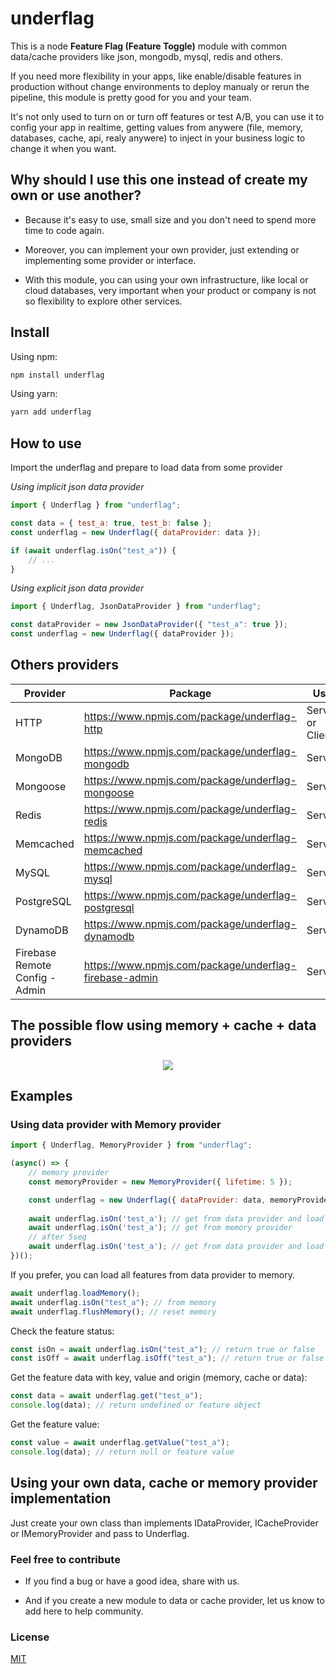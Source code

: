 
# underflag

This is a node **Feature Flag (Feature Toggle)** module with common data/cache providers like json, mongodb, mysql, redis and others.

If you need more flexibility in your apps, like enable/disable features in production without change environments to deploy manualy or rerun the pipeline, this module is pretty good for you and your team.

It's not only used to turn on or turn off features or test A/B, you can use it to config your app in realtime, getting values from anywere (file, memory, databases, cache, api, realy anywere) to inject in your business logic to change it when you want.

## Why should I use this one instead of create my own or use another?

- Because it's easy to use, small size and you don't need to spend more time to code again.

- Moreover, you can implement your own provider, just extending or implementing some provider or interface.

- With this module, you can using your own infrastructure, like local or cloud databases, very important when your product or company is not so flexibility to explore other services.

## Install

Using npm:

```bash
npm install underflag
```

Using yarn:

```bash
yarn add underflag
```

## How to use

Import the underflag and prepare to load data from some provider

_Using implicit json data provider_
```js
import { Underflag } from "underflag";

const data = { test_a: true, test_b: false };
const underflag = new Underflag({ dataProvider: data });

if (await underflag.isOn("test_a")) {
    // ...
}
```

_Using explicit json data provider_

```js
import { Underflag, JsonDataProvider } from "underflag";

const dataProvider = new JsonDataProvider({ "test_a": true });
const underflag = new Underflag({ dataProvider });
````

## Others providers

Provider | Package | Use
--- | --- | ---
HTTP | https://www.npmjs.com/package/underflag-http | Server or Client
MongoDB | https://www.npmjs.com/package/underflag-mongodb | Server
Mongoose | https://www.npmjs.com/package/underflag-mongoose | Server
Redis | https://www.npmjs.com/package/underflag-redis | Server
Memcached | https://www.npmjs.com/package/underflag-memcached | Server
MySQL | https://www.npmjs.com/package/underflag-mysql | Server
PostgreSQL | https://www.npmjs.com/package/underflag-postgresql | Server
DynamoDB | https://www.npmjs.com/package/underflag-dynamodb | Server
Firebase Remote Config - Admin | https://www.npmjs.com/package/underflag-firebase-admin | Server

## The possible flow using memory + cache + data providers

<p align="center" width="100%">
    <img src="assets/underflag-flow.jpg">
</p>

## Examples

### Using data provider with **Memory** provider

```js
import { Underflag, MemoryProvider } from "underflag"; 

(async() => {
    // memory provider
    const memoryProvider = new MemoryProvider({ lifetime: 5 });

    const underflag = new Underflag({ dataProvider: data, memoryProvider });
    
    await underflag.isOn('test_a'); // get from data provider and load memory
    await underflag.isOn('test_a'); // get from memory provider
    // after 5seg
    await underflag.isOn('test_a'); // get from data provider and load memory again
})();
```

If you prefer, you can load all features from data provider to memory.

```js
await underflag.loadMemory();
await underflag.isOn("test_a"); // from memory
await underflag.flushMemory(); // reset memory
```

Check the feature status:

```js
const isOn = await underflag.isOn("test_a"); // return true or false
const isOff = await underflag.isOff("test_a"); // return true or false
```

Get the feature data with key, value and origin (memory, cache or data):

```js
const data = await underflag.get("test_a");
console.log(data); // return undefined or feature object
```

Get the feature value:

```js
const value = await underflag.getValue("test_a");
console.log(data); // return null or feature value
```

## Using your own data, cache or memory provider implementation

Just create your own class than implements IDataProvider, ICacheProvider or IMemoryProvider and pass to Underflag. 

### Feel free to contribute

- If you find a bug or have a good idea, share with us.

- And if you create a new module to data or cache provider, let us know to add here to help community.

### License

[MIT](LICENSE)